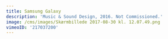 ```yaml
---
title: Samsung Galaxy
description: 'Music & Sound Design, 2016. Not Commissioned.'
image: /cms/images/Skærmbillede 2017-08-30 kl. 12.07.49.png
vimeoID: '217037200'
---
```










